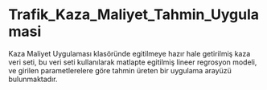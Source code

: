 # Trafik_Kaza_Maliyet_Tahmin_Uygulamasi

Kaza Maliyet Uygulaması klasöründe egitilmeye hazır hale getirilmiş kaza veri seti, bu veri seti kullanılarak matlapte egitilmiş lineer regrosyon modeli, ve girilen parametlerelere göre tahmin üreten bir uygulama arayüzü bulunmaktadır.
